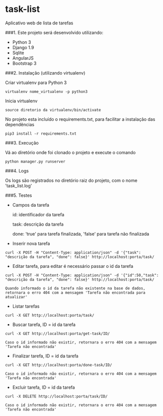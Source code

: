 # task-list
Aplicativo web de lista de tarefas

###1. Este projeto será desenvolvido utilizando:

* Python 3
* Django 1.9
* Sqlite
* AngularJS
* Bootstrap 3

###2. Instalação (utilizando virtualenv)

  Criar virtualenv para Python 3
  
  ```virtualenv nome_virtualenv -p python3```
  
  Inicia virtualenv
  
  ```source diretorio da virtualenv/bin/activate```
  
  No projeto esta incluído o requirements.txt, para facilitar a instalação das dependências
  
  ```pip3 install -r requirements.txt```

###3. Execução

  Vá ao diretório onde foi clonado o projeto e execute o comando
  
  ```python manager.py runserver```

###4. Logs

  Os logs são registrados no diretório raiz do projeto, com o nome 'task_list.log'

###5. Testes

  * Campos da tarefa
  
    id: identificador da tarefa

    task: descrição da tarefa
    
    done: 'true' para tarefa finalizada, 'false' para tarefa não finalizada 
      
  * Inserir nova tarefa
  
  ```curl -X POST -H "Content-Type: application/json" -d '{"task": "descrição da tarefa", "done": false}' http://localhost:porta/task/```
        
  * Editar tarefa, para editar é necessário passar o id da tarefa
  
  ```curl -X POST -H "Content-Type: application/json" -d '{"id":50,"task": "descrição da tarefa", "done": false}' http://localhost:porta/task/```

    Quando informado o id da tarefa não existente na base de dados, retornara o erro 404 com a mensagem 'Tarefa não encontrada para atualizar'
      
  * Listar tarefas
  
  ```curl -X GET http://localhost:porta/task/```
  
  * Buscar tarefa, ID = id da tarefa
    
  ```curl -X GET http://localhost:porta/get-task/ID/```
    
    Caso o id informado não existir, retornara o erro 404 com a mensagem 'Tarefa não encontrada'

  * Finalizar tarefa, ID = id da tarefa
  
  ```curl -X GET http://localhost:porta/done-task/ID/```

    Caso o id informado não existir, retornara o erro 404 com a mensagem 'Tarefa não encontrada'
  
  * Excluir tarefa, ID = id da tarefa

  ```curl -X DELETE http://localhost:porta/task/ID/```
  
    Caso o id informado não existir, retornara o erro 404 com a mensagem 'Tarefa não encontrada'
